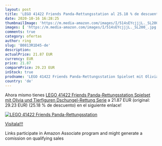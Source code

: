 ```yaml
---
layout: post
title: 'LEGO 41422 Friends Panda-Rettungsstation al 25.18 % de descuento'
date: 2020-10-16 16:28:25
thumbnailImage: 'https://m.media-amazon.com/images/I/514sEYcjjjL._SL200_.jpg'
images: [ 'https://m.media-amazon.com/images/I/514sEYcjjjL._SL200_.jpg' ]
comments: true
category: ofertas
author: ring
slug: 'B0813R1D45-de'
description:
actualPrice: 21.87 EUR
currency: EUR
price: 21.87
comparePrice: 29.23 EUR
inStock: true
prodname: 'LEGO 41422 Friends Panda-Rettungsstation Spielset mit Olivia und Tierfiguren  Dschungel-Rettung Serie'
country: 'de'
---
```


Ahora mismo tienes [LEGO 41422 Friends Panda-Rettungsstation Spielset mit Olivia und Tierfiguren  Dschungel-Rettung Serie](https://www.amazon.de/dp/B0813R1D45/?tag=tolees0ca-21) a 21.87 EUR (original: 29.23 EUR) (25.18 %  de descuento) en el siguiente enlace!

[![LEGO 41422 Friends Panda-Rettungsstation](https://m.media-amazon.com/images/I/514sEYcjjjL._SL200_.jpg)](https://www.amazon.de/dp/B0813R1D45/?tag=tolees0ca-21)

[Visítala!!!](https://www.amazon.de/dp/B0813R1D45/?tag=tolees0ca-21)

Links participate in Amazon Associate program and might generate a comission on qualifying sales

